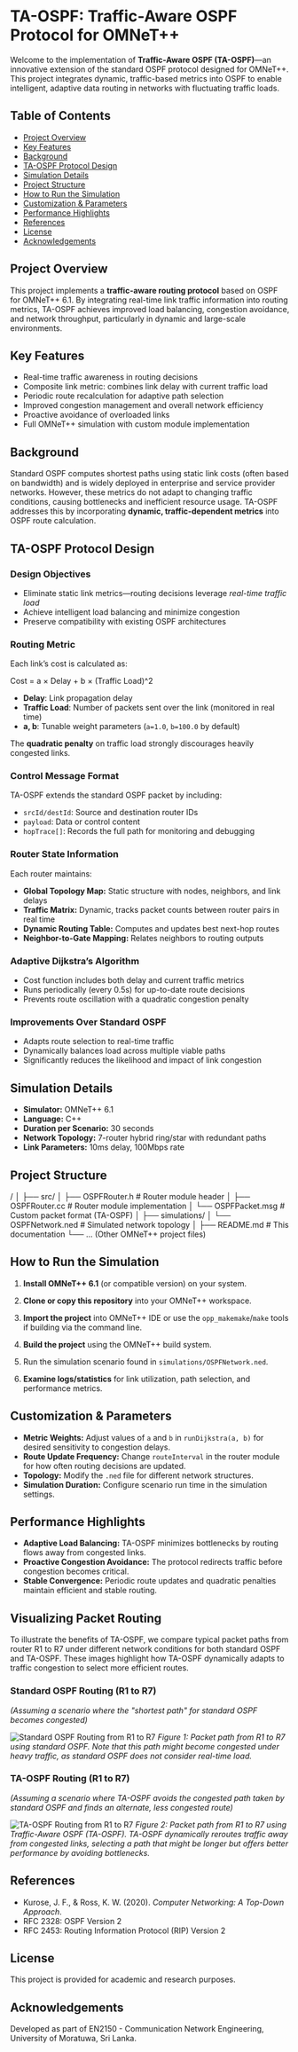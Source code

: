 # TA-OSPF: Traffic-Aware OSPF Protocol for OMNeT++

Welcome to the implementation of **Traffic-Aware OSPF (TA-OSPF)**—an innovative extension of the standard OSPF protocol designed for OMNeT++. This project integrates dynamic, traffic-based metrics into OSPF to enable intelligent, adaptive data routing in networks with fluctuating traffic loads.

## Table of Contents

- [Project Overview](#project-overview)
- [Key Features](#key-features)
- [Background](#background)
- [TA-OSPF Protocol Design](#ta-ospf-protocol-design)
- [Simulation Details](#simulation-details)
- [Project Structure](#project-structure)
- [How to Run the Simulation](#how-to-run-the-simulation)
- [Customization & Parameters](#customization--parameters)
- [Performance Highlights](#performance-highlights)
- [References](#references)
- [License](#license)
- [Acknowledgements](#acknowledgements)

## Project Overview

This project implements a **traffic-aware routing protocol** based on OSPF for OMNeT++ 6.1. By integrating real-time link traffic information into routing metrics, TA-OSPF achieves improved load balancing, congestion avoidance, and network throughput, particularly in dynamic and large-scale environments.

## Key Features

- Real-time traffic awareness in routing decisions
- Composite link metric: combines link delay with current traffic load
- Periodic route recalculation for adaptive path selection
- Improved congestion management and overall network efficiency
- Proactive avoidance of overloaded links
- Full OMNeT++ simulation with custom module implementation

## Background

Standard OSPF computes shortest paths using static link costs (often based on bandwidth) and is widely deployed in enterprise and service provider networks. However, these metrics do not adapt to changing traffic conditions, causing bottlenecks and inefficient resource usage. TA-OSPF addresses this by incorporating **dynamic, traffic-dependent metrics** into OSPF route calculation.

## TA-OSPF Protocol Design

### Design Objectives

- Eliminate static link metrics—routing decisions leverage *real-time traffic load*
- Achieve intelligent load balancing and minimize congestion
- Preserve compatibility with existing OSPF architectures

### Routing Metric

Each link’s cost is calculated as:

Cost = a × Delay + b × (Traffic Load)^2


- **Delay**: Link propagation delay
- **Traffic Load**: Number of packets sent over the link (monitored in real time)
- **a, b**: Tunable weight parameters (`a=1.0`, `b=100.0` by default)

The **quadratic penalty** on traffic load strongly discourages heavily congested links.

### Control Message Format

TA-OSPF extends the standard OSPF packet by including:

- `srcId/destId`: Source and destination router IDs
- `payload`: Data or control content
- `hopTrace[]`: Records the full path for monitoring and debugging

### Router State Information

Each router maintains:

- **Global Topology Map:** Static structure with nodes, neighbors, and link delays
- **Traffic Matrix:** Dynamic, tracks packet counts between router pairs in real time
- **Dynamic Routing Table:** Computes and updates best next-hop routes
- **Neighbor-to-Gate Mapping:** Relates neighbors to routing outputs

### Adaptive Dijkstra’s Algorithm

- Cost function includes both delay and current traffic metrics
- Runs periodically (every 0.5s) for up-to-date route decisions
- Prevents route oscillation with a quadratic congestion penalty

### Improvements Over Standard OSPF

- Adapts route selection to real-time traffic
- Dynamically balances load across multiple viable paths
- Significantly reduces the likelihood and impact of link congestion

## Simulation Details

- **Simulator:** OMNeT++ 6.1
- **Language:** C++
- **Duration per Scenario:** 30 seconds
- **Network Topology:** 7-router hybrid ring/star with redundant paths
- **Link Parameters:** 10ms delay, 100Mbps rate

## Project Structure

/
│
├── src/
│ ├── OSPFRouter.h # Router module header
│ ├── OSPFRouter.cc # Router module implementation
│ └── OSPFPacket.msg # Custom packet format (TA-OSPF)
│
├── simulations/
│ └── OSPFNetwork.ned # Simulated network topology
│
├── README.md # This documentation
└── ... (Other OMNeT++ project files)


## How to Run the Simulation

1. **Install OMNeT++ 6.1** (or compatible version) on your system.
2. **Clone or copy this repository** into your OMNeT++ workspace.
3. **Import the project** into OMNeT++ IDE or use the `opp_makemake`/`make` tools if building via the command line.
4. **Build the project** using the OMNeT++ build system.
5. Run the simulation scenario found in `simulations/OSPFNetwork.ned`.



6. **Examine logs/statistics** for link utilization, path selection, and performance metrics.

## Customization & Parameters

- **Metric Weights:** Adjust values of `a` and `b` in `runDijkstra(a, b)` for desired sensitivity to congestion delays.
- **Route Update Frequency:** Change `routeInterval` in the router module for how often routing decisions are updated.
- **Topology:** Modify the `.ned` file for different network structures.
- **Simulation Duration:** Configure scenario run time in the simulation settings.

## Performance Highlights

- **Adaptive Load Balancing:** TA-OSPF minimizes bottlenecks by routing flows away from congested links.
- **Proactive Congestion Avoidance:** The protocol redirects traffic before congestion becomes critical.
- **Stable Convergence:** Periodic route updates and quadratic penalties maintain efficient and stable routing.


## Visualizing Packet Routing

To illustrate the benefits of TA-OSPF, we compare typical packet paths from router R1 to R7 under different network conditions for both standard OSPF and TA-OSPF. These images highlight how TA-OSPF dynamically adapts to traffic congestion to select more efficient routes.

### Standard OSPF Routing (R1 to R7)

*(Assuming a scenario where the "shortest path" for standard OSPF becomes congested)*

![Standard OSPF Routing from R1 to R7](images/standard_ospf_r1_r7.png)
*Figure 1: Packet path from R1 to R7 using standard OSPF. Note that this path might become congested under heavy traffic, as standard OSPF does not consider real-time load.*

### TA-OSPF Routing (R1 to R7)

*(Assuming a scenario where TA-OSPF avoids the congested path taken by standard OSPF and finds an alternate, less congested route)*

![TA-OSPF Routing from R1 to R7](images/ta_ospf_r1_r7.png)
*Figure 2: Packet path from R1 to R7 using Traffic-Aware OSPF (TA-OSPF). TA-OSPF dynamically reroutes traffic away from congested links, selecting a path that might be longer but offers better performance by avoiding bottlenecks.*


## References

- Kurose, J. F., & Ross, K. W. (2020). *Computer Networking: A Top-Down Approach*.
- RFC 2328: OSPF Version 2
- RFC 2453: Routing Information Protocol (RIP) Version 2

## License

This project is provided for academic and research purposes.

## Acknowledgements

Developed as part of EN2150 - Communication Network Engineering, University of Moratuwa, Sri Lanka.

